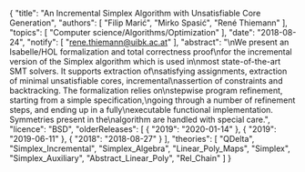 {
    "title": "An Incremental Simplex Algorithm with Unsatisfiable Core Generation",
    "authors": [
        "Filip Marić",
        "Mirko Spasić",
        "René Thiemann"
    ],
    "topics": [
        "Computer science/Algorithms/Optimization"
    ],
    "date": "2018-08-24",
    "notify": [
        "rene.thiemann@uibk.ac.at"
    ],
    "abstract": "\nWe present an Isabelle/HOL formalization and total correctness proof\nfor the incremental version of the Simplex algorithm which is used in\nmost state-of-the-art SMT solvers. It supports extraction of\nsatisfying assignments, extraction of minimal unsatisfiable cores, incremental\nassertion of constraints and backtracking. The formalization relies on\nstepwise program refinement, starting from a simple specification,\ngoing through a number of refinement steps, and ending up in a fully\nexecutable functional implementation. Symmetries present in the\nalgorithm are handled with special care.",
    "licence": "BSD",
    "olderReleases": [
        {
            "2019": "2020-01-14"
        },
        {
            "2019": "2019-06-11"
        },
        {
            "2018": "2018-08-27"
        }
    ],
    "theories": [
        "QDelta",
        "Simplex_Incremental",
        "Simplex_Algebra",
        "Linear_Poly_Maps",
        "Simplex",
        "Simplex_Auxiliary",
        "Abstract_Linear_Poly",
        "Rel_Chain"
    ]
}